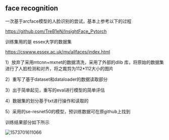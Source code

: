 ## face recognition

一次基于arcface模型的人脸识别的尝试，基本上参考以下的过程

https://github.com/TreB1eN/InsightFace_Pytorch  

训练集用的是 essex大学的数据集

 https://cswww.essex.ac.uk/mv/allfaces/index.html 



1）放弃了采用mtcnn+mxnet的数据清洗，采用了外部的dlib 库，将原始的数据集进行了人脸检测和对齐，将之裁剪为112*112大小的图片

2）重写了基于dataset和dataloader的数据读取部分

3）出于简单起见，重写的eval进行模型的简单评估

4）数据集的划分基于txt进行操作和读取的

5）采用的se-resnet50的模型，预训练数据可在原github上找到





训练结果部分如下所示

![1573701611066](D:\mygithub\face_reg\result\1573701611066.png)